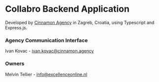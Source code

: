 # Collabro Backend Application #

Developed by [Cinnamon Agency](https://cinnamon.agency/) in Zagreb, Croatia, using Typescript and Express.js.

### Agency Communication Interface ###

Ivan Kovac - ivan.kovac@cinnamon.agency

### Owners ###

Melvin Tellier - info@excellenceonline.nl